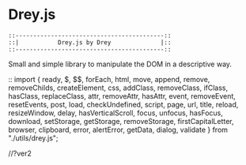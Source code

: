# Drey.js

	::------------------------------------------::
	::|           Drey.js by Drey              |::
	::------------------------------------------::

Small and simple library to manipulate the DOM in a descriptive way.

:: import { ready, $, $$, forEach, html, move, append, remove, removeChilds, createElement, css, addClass, removeClass, ifClass, hasClass, replaceClass, attr, removeAttr, hasAttr, event, removeEvent, resetEvents, post, load, checkUndefined, script, page, url, title, reload, resizeWindow, delay, hasVerticalScroll, focus, unfocus, hasFocus, download, setStorage, getStorage, removeStorage, firstCapitalLetter, browser, clipboard, error, alertError, getData, dialog, validate } from "./utils/drey.js";

//?ver2
